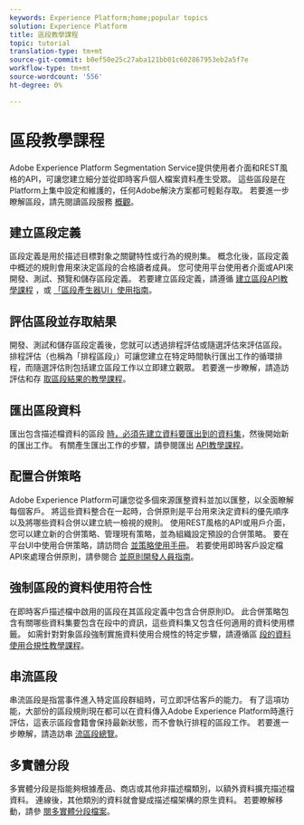 ```yaml
---
keywords: Experience Platform;home;popular topics
solution: Experience Platform
title: 區段教學課程
topic: tutorial
translation-type: tm+mt
source-git-commit: b0ef50e25c27aba121bb01c602867953eb2a5f7e
workflow-type: tm+mt
source-wordcount: '556'
ht-degree: 0%

---
```



# 區段教學課程

Adobe Experience Platform Segmentation Service提供使用者介面和REST風格的API，可讓您建立細分並從即時客戶個人檔案資料產生受眾。 這些區段是在Platform上集中設定和維護的，任何Adobe解決方案都可輕鬆存取。 若要進一步瞭解區段，請先閱讀區段服務 [概觀](../segmentation/home.md)。

## 建立區段定義

區段定義是用於描述目標對象之關鍵特性或行為的規則集。 概念化後，區段定義中概述的規則會用來決定區段的合格讀者成員。 您可使用平台使用者介面或API來開發、測試、預覽和儲存區段定義。 若要建立區段定義，請遵循 [建立區段API教學課程](../segmentation/tutorials/create-a-segment.md) ，或 [「區段產生器UI」使用指南](../segmentation/ui/overview.md)。

## 評估區段並存取結果

開發、測試和儲存區段定義後，您就可以透過排程評估或隨選評估來評估區段。 排程評估（也稱為「排程區段」）可讓您建立在特定時間執行匯出工作的循環排程，而隨選評估則包括建立區段工作以立即建立觀眾。 若要進一步瞭解，請造訪評估和存 [取區段結果的教學課程](../segmentation/tutorials/evaluate-a-segment.md)。

## 匯出區段資料

匯出包含描述檔資料的區段 [時，必須先建立資料要匯出到的資料集](../segmentation/tutorials/create-dataset-export-segment.md)，然後開始新的匯出工作。 有關產生匯出工作的步驟，請參閱匯出 [API教學課程](../segmentation/tutorials/export-data.md)。

## 配置合併策略

Adobe Experience Platform可讓您從多個來源匯整資料並加以匯整，以全面瞭解每個客戶。 將這些資料整合在一起時，合併原則是平台用來決定資料的優先順序以及將哪些資料合併以建立統一檢視的規則。 使用REST風格的API或用戶介面，您可以建立新的合併策略、管理現有策略，並為組織設定預設的合併策略。 要在平台UI中使用合併策略，請訪問合 [並策略使用手冊](../profile/ui/merge-policies.md)。 若要使用即時客戶設定檔API來處理合併原則，請參閱合 [並原則開發人員指南](../profile/api/merge-policies.md)。

## 強制區段的資料使用符合性

在即時客戶描述檔中啟用的區段在其區段定義中包含合併原則ID。 此合併策略包含有關哪些資料集要包含在段中的資訊，這些資料集又包含任何適用的資料使用標籤。 如需針對對象區段強制實施資料使用合規性的特定步驟，請遵循區 [段的資料使用合規性教學課程](../segmentation/tutorials/governance.md)。

## 串流區段

串流區段是指當事件進入特定區段群組時，可立即評估客戶的能力。 有了這項功能，大部份的區段規則現在都可以在資料傳入Adobe Experience Platform時進行評估，這表示區段會籍會保持最新狀態，而不會執行排程的區段工作。 若要進一步瞭解，請造訪串 [流區段總覽](../segmentation/api/streaming-segmentation.md)。

## 多實體分段

多實體分段是指能夠根據產品、商店或其他非描述檔類別，以額外資料擴充描述檔資料。 連線後，其他類別的資料就會變成描述檔架構的原生資料。 若要瞭解移動，請參 [閱多實體分段檔案](../segmentation/multi-entity-segmentation.md)。